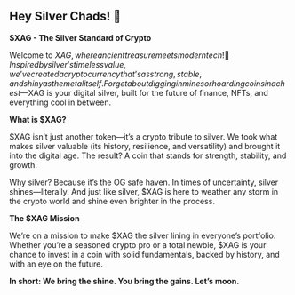 ## Hey Silver Chads! 👋

**$XAG - The Silver Standard of Crypto**

Welcome to $XAG, where ancient treasure meets modern tech! 🌟 Inspired by silver’s timeless value, we’ve created a cryptocurrency that’s as strong, stable, and shiny as the metal itself. Forget about digging in mines or hoarding coins in a chest—$XAG is your digital silver, built for the future of finance, NFTs, and everything cool in between.

**What is $XAG?**

$XAG isn’t just another token—it’s a crypto tribute to silver. We took what makes silver valuable (its history, resilience, and versatility) and brought it into the digital age. The result? A coin that stands for strength, stability, and growth.

Why silver? Because it’s the OG safe haven. In times of uncertainty, silver shines—literally. And just like silver, $XAG is here to weather any storm in the crypto world and shine even brighter in the process.

**The $XAG Mission**

We’re on a mission to make $XAG the silver lining in everyone’s portfolio. Whether you’re a seasoned crypto pro or a total newbie, $XAG is your chance to invest in a coin with solid fundamentals, backed by history, and with an eye on the future.

**In short: We bring the shine. You bring the gains. Let’s moon.**
